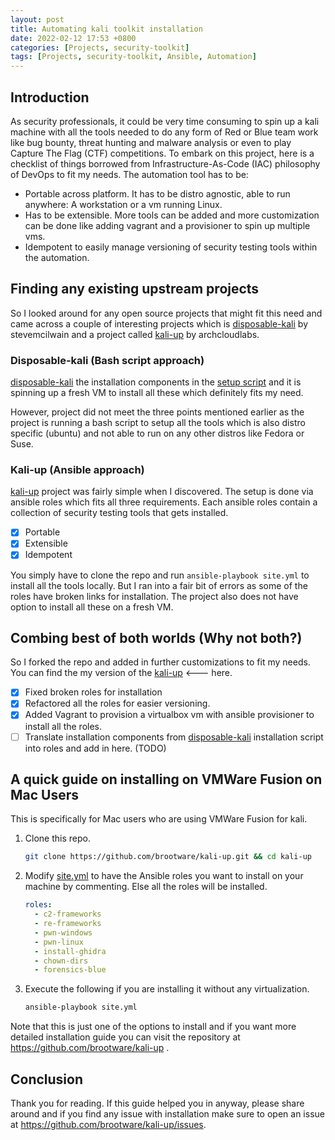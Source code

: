 ```yaml
---
layout: post
title: Automating kali toolkit installation
date: 2022-02-12 17:53 +0800
categories: [Projects, security-toolkit]
tags: [Projects, security-toolkit, Ansible, Automation]
---
```

## Introduction

As security professionals, it could be very time consuming to spin up a kali machine with all the tools needed to do any form of Red or Blue team work like bug bounty, threat hunting and malware analysis or even to play Capture The Flag (CTF) competitions. To embark on this project, here is a checklist of things borrowed from Infrastructure-As-Code (IAC) philosophy of DevOps to fit my needs. The automation tool has to be:

- Portable across platform. It has to be distro agnostic, able to run anywhere: A workstation or a vm running Linux.
- Has to be extensible. More tools can be added and more customization can be done like adding vagrant and a provisioner to spin up multiple vms.
- Idempotent to easily manage versioning of security testing tools within the automation.

## Finding any existing upstream projects

So I looked around for any open source projects that might fit this need and came across a couple of interesting projects which is [disposable-kali](https://github.com/stevemcilwain/Disposable-Kali) by stevemcilwain and a project called [kali-up](https://github.com/archcloudlabs/kali-up) by archcloudlabs.

### Disposable-kali (Bash script approach)

[disposable-kali](https://github.com/stevemcilwain/Disposable-Kali) the installation components in the [setup script](https://github.com/stevemcilwain/Disposable-Kali/blob/master/scripts/setup.sh) and it is spinning up a fresh VM to install all these which definitely fits my need.

However, project did not meet the three points mentioned earlier as the project is running a bash script to setup all the tools which is also distro specific (ubuntu) and not able to run on any other distros like Fedora or Suse.

### Kali-up (Ansible approach)

[kali-up](https://github.com/archcloudlabs/kali-up) project was fairly simple when I discovered. The setup is done via ansible roles which fits all three requirements. Each ansible roles contain a collection of security testing tools that gets installed.

- [x] Portable
- [x] Extensible
- [x] Idempotent

You simply have to clone the repo and run `ansible-playbook site.yml` to install all the tools locally. But I ran into a fair bit of errors as some of the roles have broken links for installation. The project also does not have option to install all these on a fresh VM.

## Combing best of both worlds (Why not both?)

So I forked the repo and added in further customizations to fit my needs. You can find the my version of the [kali-up](https://github.com/brootware/kali-up) <--- here.

- [x] Fixed broken roles for installation
- [x] Refactored all the roles for easier versioning.
- [x] Added Vagrant to provision a virtualbox vm with ansible provisioner to install all the roles.
- [ ] Translate installation components from [disposable-kali](https://github.com/stevemcilwain/Disposable-Kali) installation script into roles and add in here. (TODO)

## A quick guide on installing on VMWare Fusion on Mac Users

This is specifically for Mac users who are using VMWare Fusion for kali.

1. Clone this repo.

   ```bash
   git clone https://github.com/brootware/kali-up.git && cd kali-up
   ```

2. Modify [site.yml](./site.yml) to have the Ansible roles you want to install on your machine by commenting. Else all the roles will be installed.

   ```yaml
   roles:
     - c2-frameworks
     - re-frameworks
     - pwn-windows
     - pwn-linux
     - install-ghidra
     - chown-dirs
     - forensics-blue
   ```

3. Execute the following if you are installing it without any virtualization.

   ```bash
   ansible-playbook site.yml
   ```

Note that this is just one of the options to install and if you want more detailed installation guide you can visit the repository at <https://github.com/brootware/kali-up> .

## Conclusion

Thank you for reading. If this guide helped you in anyway, please share around and if you find any issue with installation make sure to open an issue at <https://github.com/brootware/kali-up/issues>.
